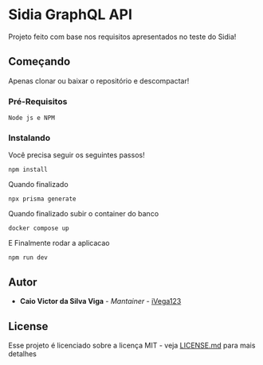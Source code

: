 # Sidia GraphQL API

Projeto feito com base nos requisitos apresentados no teste do Sidia!

## Começando

Apenas clonar ou baixar o repositório e descompactar!

### Pré-Requisitos

```
Node js e NPM
```

### Instalando

Você precisa seguir os seguintes passos!

```
npm install
```

Quando finalizado

```
npx prisma generate
```

Quando finalizado subir o container do banco

```
docker compose up
```

E Finalmente rodar a aplicacao

```
npm run dev
```

## Autor

- **Caio Victor da Silva Viga** - _Mantainer_ - [iVega123](https://github.com/iVega123)

## License

Esse projeto é licenciado sobre a licença MIT - veja [LICENSE.md](LICENSE.md) para mais detalhes
